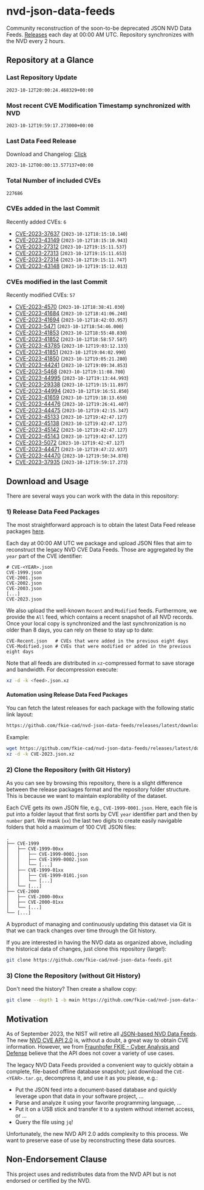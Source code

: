 # nvd-json-data-feeds

Community reconstruction of the soon-to-be deprecated JSON NVD Data Feeds. 
[Releases](https://github.com/fkie-cad/nvd-json-data-feeds/releases/latest) each day at 00:00 AM UTC.
Repository synchronizes with the NVD every 2 hours.

## Repository at a Glance

### Last Repository Update

```plain
2023-10-12T20:00:24.468329+00:00
```

### Most recent CVE Modification Timestamp synchronized with NVD

```plain
2023-10-12T19:59:17.273000+00:00
```

### Last Data Feed Release

Download and Changelog: [Click](https://github.com/fkie-cad/nvd-json-data-feeds/releases/latest)

```plain
2023-10-12T00:00:13.577137+00:00
```

### Total Number of included CVEs

```plain
227686
```

### CVEs added in the last Commit

Recently added CVEs: `6`

* [CVE-2023-37637](CVE-2023/CVE-2023-376xx/CVE-2023-37637.json) (`2023-10-12T18:15:10.140`)
* [CVE-2023-43149](CVE-2023/CVE-2023-431xx/CVE-2023-43149.json) (`2023-10-12T18:15:10.943`)
* [CVE-2023-27312](CVE-2023/CVE-2023-273xx/CVE-2023-27312.json) (`2023-10-12T19:15:11.537`)
* [CVE-2023-27313](CVE-2023/CVE-2023-273xx/CVE-2023-27313.json) (`2023-10-12T19:15:11.653`)
* [CVE-2023-27314](CVE-2023/CVE-2023-273xx/CVE-2023-27314.json) (`2023-10-12T19:15:11.747`)
* [CVE-2023-43148](CVE-2023/CVE-2023-431xx/CVE-2023-43148.json) (`2023-10-12T19:15:12.013`)


### CVEs modified in the last Commit

Recently modified CVEs: `57`

* [CVE-2023-4570](CVE-2023/CVE-2023-45xx/CVE-2023-4570.json) (`2023-10-12T18:38:41.030`)
* [CVE-2023-41684](CVE-2023/CVE-2023-416xx/CVE-2023-41684.json) (`2023-10-12T18:41:06.240`)
* [CVE-2023-41694](CVE-2023/CVE-2023-416xx/CVE-2023-41694.json) (`2023-10-12T18:42:03.957`)
* [CVE-2023-5471](CVE-2023/CVE-2023-54xx/CVE-2023-5471.json) (`2023-10-12T18:54:46.000`)
* [CVE-2023-41853](CVE-2023/CVE-2023-418xx/CVE-2023-41853.json) (`2023-10-12T18:55:48.830`)
* [CVE-2023-41852](CVE-2023/CVE-2023-418xx/CVE-2023-41852.json) (`2023-10-12T18:58:57.587`)
* [CVE-2023-43785](CVE-2023/CVE-2023-437xx/CVE-2023-43785.json) (`2023-10-12T19:03:12.133`)
* [CVE-2023-41851](CVE-2023/CVE-2023-418xx/CVE-2023-41851.json) (`2023-10-12T19:04:02.990`)
* [CVE-2023-41850](CVE-2023/CVE-2023-418xx/CVE-2023-41850.json) (`2023-10-12T19:05:21.280`)
* [CVE-2023-44241](CVE-2023/CVE-2023-442xx/CVE-2023-44241.json) (`2023-10-12T19:09:34.853`)
* [CVE-2023-5468](CVE-2023/CVE-2023-54xx/CVE-2023-5468.json) (`2023-10-12T19:11:08.780`)
* [CVE-2023-44995](CVE-2023/CVE-2023-449xx/CVE-2023-44995.json) (`2023-10-12T19:13:44.993`)
* [CVE-2023-29338](CVE-2023/CVE-2023-293xx/CVE-2023-29338.json) (`2023-10-12T19:15:11.897`)
* [CVE-2023-44994](CVE-2023/CVE-2023-449xx/CVE-2023-44994.json) (`2023-10-12T19:16:51.850`)
* [CVE-2023-41659](CVE-2023/CVE-2023-416xx/CVE-2023-41659.json) (`2023-10-12T19:18:13.650`)
* [CVE-2023-44476](CVE-2023/CVE-2023-444xx/CVE-2023-44476.json) (`2023-10-12T19:26:41.407`)
* [CVE-2023-44475](CVE-2023/CVE-2023-444xx/CVE-2023-44475.json) (`2023-10-12T19:42:15.347`)
* [CVE-2023-45133](CVE-2023/CVE-2023-451xx/CVE-2023-45133.json) (`2023-10-12T19:42:47.127`)
* [CVE-2023-45138](CVE-2023/CVE-2023-451xx/CVE-2023-45138.json) (`2023-10-12T19:42:47.127`)
* [CVE-2023-45142](CVE-2023/CVE-2023-451xx/CVE-2023-45142.json) (`2023-10-12T19:42:47.127`)
* [CVE-2023-45143](CVE-2023/CVE-2023-451xx/CVE-2023-45143.json) (`2023-10-12T19:42:47.127`)
* [CVE-2023-5072](CVE-2023/CVE-2023-50xx/CVE-2023-5072.json) (`2023-10-12T19:42:47.127`)
* [CVE-2023-44471](CVE-2023/CVE-2023-444xx/CVE-2023-44471.json) (`2023-10-12T19:47:22.937`)
* [CVE-2023-44470](CVE-2023/CVE-2023-444xx/CVE-2023-44470.json) (`2023-10-12T19:50:34.870`)
* [CVE-2023-37935](CVE-2023/CVE-2023-379xx/CVE-2023-37935.json) (`2023-10-12T19:59:17.273`)


## Download and Usage

There are several ways you can work with the data in this repository:

### 1) Release Data Feed Packages

The most straightforward approach is to obtain the latest Data Feed release packages [here](https://github.com/fkie-cad/nvd-json-data-feeds/releases/latest).

Each day at 00:00 AM UTC we package and upload JSON files that aim to reconstruct the legacy NVD CVE Data Feeds.
Those are aggregated by the `year` part of the CVE identifier:

```
# CVE-<YEAR>.json
CVE-1999.json
CVE-2001.json
CVE-2002.json
CVE-2003.json
[...]
CVE-2023.json
```

We also upload the well-known `Recent` and `Modified` feeds.
Furthermore, we provide the `All` feed, which contains a recent snapshot of all NVD records.
Once your local copy is synchronized and the last synchronization is no older than 8 days, you can rely on these to stay up to date:

```plain
CVE-Recent.json   # CVEs that were added in the previous eight days
CVE-Modified.json # CVEs that were modified or added in the previous eight days
```

Note that all feeds are distributed in `xz`-compressed format to save storage and bandwidth.
For decompression execute:

```sh
xz -d -k <feed>.json.xz
```


#### Automation using Release Data Feed Packages

You can fetch the latest releases for each package with the following static link layout:

```sh
https://github.com/fkie-cad/nvd-json-data-feeds/releases/latest/download/CVE-<YEAR>.json.xz
```

Example:

```sh
wget https://github.com/fkie-cad/nvd-json-data-feeds/releases/latest/download/CVE-2023.json.xz
xz -d -k CVE-2023.json.xz
```

### 2) Clone the Repository (with Git History)

As you can see by browsing this repository, there is a slight difference between the release packages format and the repository folder structure.
This is because we want to maintain explorability of the dataset.

Each CVE gets its own JSON file, e.g., `CVE-1999-0001.json`.
Here, each file is put into a folder layout that first sorts by CVE `year` identifier part and then by `number` part.
We mask (`xx`) the last two digits to create easily navigable folders that hold a maximum of 100 CVE JSON files:

```plain
.
├── CVE-1999
│   ├── CVE-1999-00xx
│   │   ├── CVE-1999-0001.json
│   │   ├── CVE-1999-0002.json
│   │   └── [...]
│   ├── CVE-1999-01xx
│   │   ├── CVE-1999-0101.json
│   │   └── [...]
│   └── [...]
├── CVE-2000
│   ├── CVE-2000-00xx
│   ├── CVE-2000-01xx
│   └── [...]
└── [...]
```

A byproduct of managing and continuously updating this dataset via Git is that we can track changes over time through the Git history.

If you are interested in having the NVD data as organized above, including the historical data of changes, just clone this repository (large!):

```sh
git clone https://github.com/fkie-cad/nvd-json-data-feeds.git
```

### 3) Clone the Repository (without Git History)

Don't need the history? Then create a shallow copy:

```sh
git clone --depth 1 -b main https://github.com/fkie-cad/nvd-json-data-feeds.git
```

## Motivation

As of September 2023, the NIST will retire all [JSON-based NVD Data Feeds](https://nvd.nist.gov/vuln/data-feeds#divRetirementBanner-1).
The new [NVD CVE API 2.0](https://nvd.nist.gov/developers/vulnerabilities) is, without a doubt, a great way to obtain CVE information.
However, we from [Fraunhofer FKIE - Cyber Analysis and Defense](https://www.fkie.fraunhofer.de/en/departments/cad.html) believe that the API does not cover a variety of use cases.

The legacy NVD Data Feeds provided a convenient way to quickly obtain a complete, file-based offline database snapshot; just download the `CVE-<YEAR>.tar.gz`, decompress it, and use it as you please, e.g.:

* Put the JSON feed into a document-based database and quickly leverage upon that data in your software project, ...
* Parse and analyze it using your favorite programming language, ...
* Put it on a USB stick and transfer it to a system without internet access, or ...
* Query the file using `jq`!

Unfortunately, the new NVD API 2.0 adds complexity to this process.
We want to preserve ease of use by reconstructing these data sources.

## Non-Endorsement Clause

This project uses and redistributes data from the NVD API but is not endorsed or certified by the NVD.